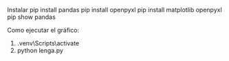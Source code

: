 Instalar
pip install pandas
pip install openpyxl
pip install matplotlib openpyxl
pip show pandas         

Como ejecutar el gráfico:
1. .venv\Scripts\activate
2. python lenga.py

